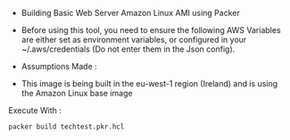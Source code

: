 * Building Basic Web Server Amazon Linux AMI using Packer


- Before using this tool, you need to ensure the following AWS Variables are either set as environment
  variables, or configured in your ~/.aws/credentials (Do not enter them in the Json config). 

* Assumptions Made :
- This image is being built in the eu-west-1 region (Ireland) and is using the Amazon Linux base image


Execute With :

```
packer build techtest.pkr.hcl
```
